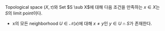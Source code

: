 Topological space $(X, \tau)$와 Set $S \sub X$에 대해 다음 조건을 만족하는 $x \in X$는 $S$의 limit point이다.
- x의 모든 neighborhood $U \in \mathcal N(x)$에 대해 $x \neq y$인 $y \in U \cap S$가 존재한다.